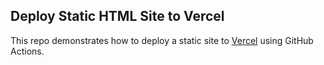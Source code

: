 ## Deploy Static HTML Site to Vercel

This repo demonstrates how to deploy a static site to [Vercel](https://vercel.com) using GitHub Actions.

